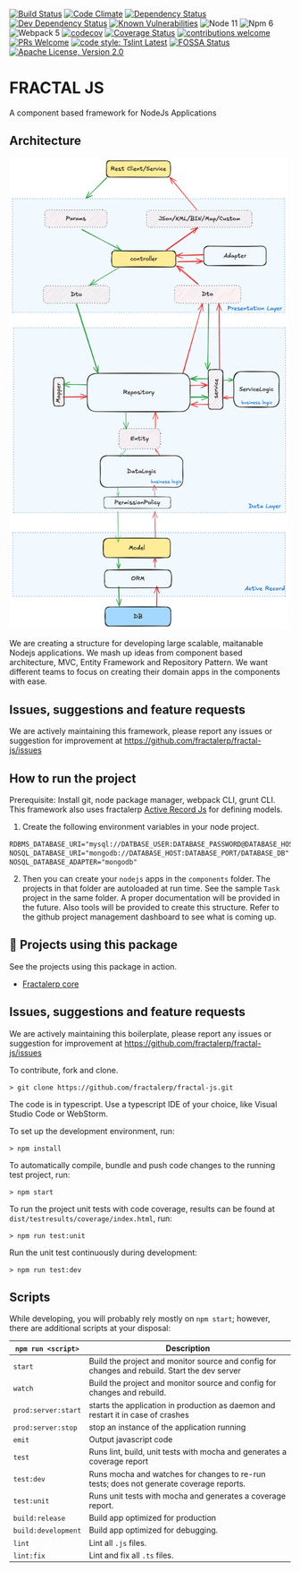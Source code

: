 [![Build Status](https://travis-ci.org/fractalerp/fractal-js.svg?branch=master)](https://travis-ci.org/fractalerp/fractal-js)
[![Code Climate](https://img.shields.io/codeclimate/maintainability/fractalerp/fractal-js.svg?style=flat-square)](https://codeclimate.com/github/fractalerp/fractal-js)
[![Dependency Status](https://david-dm.org/fractalerp/fractal-js.svg)](https://david-dm.org/fractalerp/fractal-js)
[![Dev Dependency Status](https://david-dm.org/fractalerp/fractal-js.svg#info=devDependencies)](https://david-dm.org/fractalerp/fractal-js#info=devDependencies)
[![Known Vulnerabilities](https://snyk.io/test/github/fractalerp/fractal-js.svg)](https://snyk.io/test/github/fractalerp/fractal-js)
![Node 11](https://img.shields.io/badge/node-11.5.x-green.svg)
![Npm 6](https://img.shields.io/badge/npm-6.4.x-green.svg)
![Webpack 5](https://img.shields.io/badge/webpack-5.20.2-green.svg)
[![codecov](https://codecov.io/gh/fractalerp/fractal-js/branch/master/graph/badge.svg)](https://codecov.io/gh/fractalerp/fractal-js)
[![Coverage Status](https://coveralls.io/repos/github/fractalerp/fractal-js/badge.svg?branch=master)](https://coveralls.io/github/fractalerp/fractal-js?branch=master)
[![contributions welcome](https://img.shields.io/badge/contributions-welcome-brightgreen.svg?style=flat-square)](https://github.com/fractalerp/fractal-js/issues)
[![PRs Welcome](https://img.shields.io/badge/PRs-welcome-brightgreen.svg?style=flat-square)](http://makeapullrequest.com)
[![code style: Tslint Latest](https://img.shields.io/badge/tslint_rules-latest-ff69b4.svg?style=flat-square)](https://github.com/buzinas/tslint-eslint-rules)
[![FOSSA Status](https://app.fossa.io/api/projects/git%2Bgithub.com%2Fmistaguy%2Fment.svg?type=shield)](https://app.fossa.io/projects/git%2Bgithub.com%2Fmistaguy%2Fment?ref=badge_shield)
[![Apache License, Version 2.0](https://img.shields.io/badge/License-mit-blue.svg)](http://opensource.org/licenses/MIT)

# FRACTAL JS
A component based framework for NodeJs Applications

## Architecture
<img src="./architecture.png" width="500" >

We are creating a structure for developing large scalable, maitanable Nodejs applications. We mash up ideas from component based architecture, MVC, Entity Framework and Repository Pattern. We want different teams to focus on creating their domain apps in the components with ease. 

## Issues, suggestions and feature requests
We are actively maintaining this framework, please report any issues or suggestion for improvement at https://github.com/fractalerp/fractal-js/issues

## How to run the project
Prerequisite: Install git, node package manager, webpack CLI, grunt CLI. This framework also uses fractalerp [Active Record Js](https://github.com/fractalerp/active-record-js) for defining models.

1. Create the following environment variables in your node project.
```env
RDBMS_DATABASE_URI="mysql://DATBASE_USER:DATABASE_PASSWORD@DATABASE_HOST:DATABASE_PORT/DATABASE_DB"
NOSQL_DATABASE_URI="mongodb://DATABASE_HOST:DATABASE_PORT/DATABASE_DB"
NOSQL_DATABASE_ADAPTER="mongodb"
```

2. Then you can create your `nodejs` apps in the `components` folder. The projects in that folder are autoloaded at run time. See the sample `Task` project in the same folder. A proper documentation will be provided in the future. Also tools will be provided to create this structure. Refer to the github project management dashboard to see what is coming up.

## 🫶 Projects using this package
See the projects using this package in action.
- [Fractalerp core](https://github.com/fractalerp/fractal-core)

## Issues, suggestions and feature requests
We are actively maintaining this boilerplate, please report any issues or suggestion for improvement at https://github.com/fractalerp/fractal-js/issues

To contribute, fork and clone.

    > git clone https://github.com/fractalerp/fractal-js.git

The code is in typescript. Use a typescript IDE of your choice, like Visual Studio Code or WebStorm.

To set up the development environment, run:

    > npm install

To automatically compile, bundle and push code changes to the running test project, run:

    > npm start

To run the project unit tests with code coverage, results can be found at `dist/testresults/coverage/index.html`, run:

    > npm run test:unit

Run the unit test continuously during development:

    > npm run test:dev

## Scripts
While developing, you will probably rely mostly on `npm start`; however, there are additional scripts at your disposal:

|`npm run <script>`|Description|
|------------------|-----------|
|`start`|Build the project and monitor source and config for changes and rebuild. Start the dev server|
|`watch`|Build the project and monitor source and config for changes and rebuild.|
|`prod:server:start`|starts the application in production as daemon and restart it in case of crashes|
|`prod:server:stop`|stop an instance of the application running|
|`emit`|Output javascript code|
|`test`|Runs lint, build, unit tests with mocha and generates a coverage report|
|`test:dev`|Runs mocha and watches for changes to re-run tests; does not generate coverage reports.|
|`test:unit`|Runs unit tests with mocha and generates a coverage report.|
|`build:release`|Build app optimized for production|
|`build:development`|Build app optimized for debugging.|
|`lint`|Lint all `.js` files.|
|`lint:fix`|Lint and fix all `.ts` files.|


